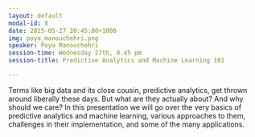 ```yaml
---
layout: default
modal-id: 8
date: 2015-05-27 20:45:00+1000
img: poya_manouchehri.png
speaker: Poya Manouchehri
session-time: Wednesday 27th, 8.45 pm
session-title: Predictive Analytics and Machine Learning 101

---
```

Terms like big data and its close cousin, predictive analytics, get thrown around liberally these days. But what are they actually about? And why should we care? In this presentation we will go over the very basics of predictive analytics and machine learning, various approaches to them, challenges in their implementation, and some of the many applications.